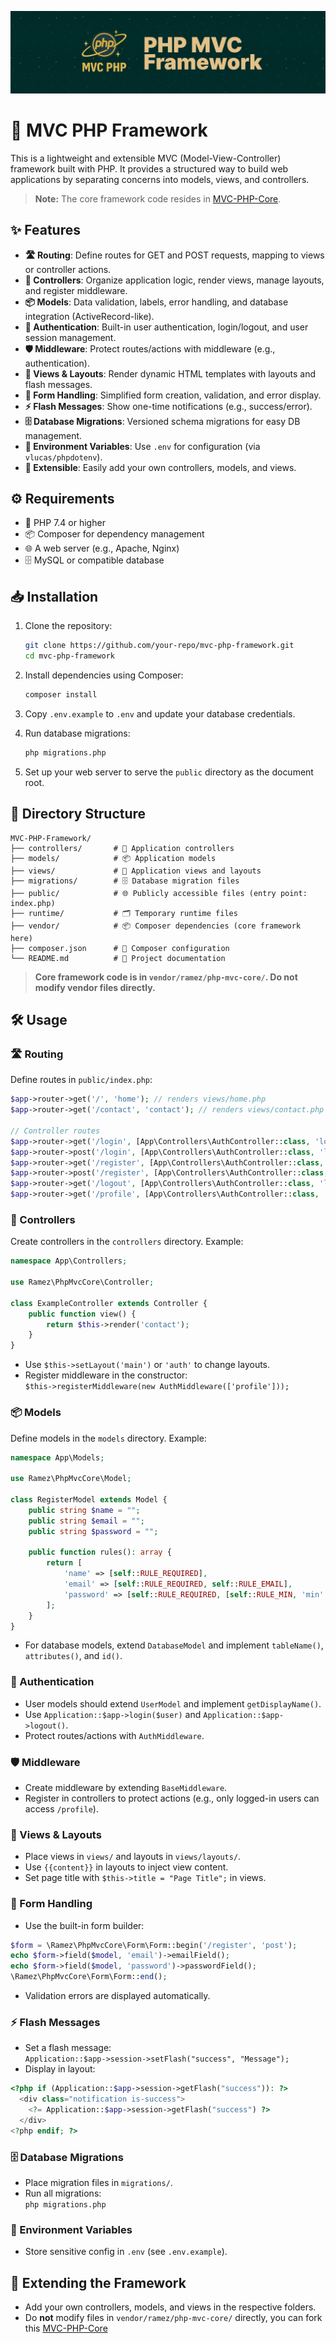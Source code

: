 ![](assets/banner.png)
# 🚀 MVC PHP Framework

This is a lightweight and extensible MVC (Model-View-Controller) framework built with PHP. It provides a structured way to build web applications by separating concerns into models, views, and controllers.

> **Note:** The core framework code resides in [MVC-PHP-Core](https://github.com/r6mez/MVC-PHP-Core). 

## ✨ Features

- **🛣️ Routing**: Define routes for GET and POST requests, mapping to views or controller actions.
- **🧠 Controllers**: Organize application logic, render views, manage layouts, and register middleware.
- **📦 Models**: Data validation, labels, error handling, and database integration (ActiveRecord-like).
- **🔐 Authentication**: Built-in user authentication, login/logout, and user session management.
- **🛡️ Middleware**: Protect routes/actions with middleware (e.g., authentication).
- **🎨 Views & Layouts**: Render dynamic HTML templates with layouts and flash messages.
- **📝 Form Handling**: Simplified form creation, validation, and error display.
- **⚡ Flash Messages**: Show one-time notifications (e.g., success/error).
- **🗄️ Database Migrations**: Versioned schema migrations for easy DB management.
- **🔑 Environment Variables**: Use `.env` for configuration (via `vlucas/phpdotenv`).
- **🧩 Extensible**: Easily add your own controllers, models, and views.

## ⚙️ Requirements

- 🐘 PHP 7.4 or higher
- 📦 Composer for dependency management
- 🌐 A web server (e.g., Apache, Nginx)
- 🗄️ MySQL or compatible database

## 📥 Installation

1. Clone the repository:
   ```bash
   git clone https://github.com/your-repo/mvc-php-framework.git
   cd mvc-php-framework
   ```

2. Install dependencies using Composer:
   ```bash
   composer install
   ```

3. Copy `.env.example` to `.env` and update your database credentials.

4. Run database migrations:
   ```bash
   php migrations.php
   ```

5. Set up your web server to serve the `public` directory as the document root.

## 📂 Directory Structure

```
MVC-PHP-Framework/
├── controllers/       # 🧠 Application controllers
├── models/            # 📦 Application models
├── views/             # 🎨 Application views and layouts
├── migrations/        # 🗄️ Database migration files
├── public/            # 🌐 Publicly accessible files (entry point: index.php)
├── runtime/           # 🗂️ Temporary runtime files
├── vendor/            # 📦 Composer dependencies (core framework here)
├── composer.json      # 📜 Composer configuration
└── README.md          # 📖 Project documentation
```

> **Core framework code is in `vendor/ramez/php-mvc-core/`. Do not modify vendor files directly.**

## 🛠️ Usage

### 🛣️ Routing

Define routes in `public/index.php`:
```php
$app->router->get('/', 'home'); // renders views/home.php
$app->router->get('/contact', 'contact'); // renders views/contact.php

// Controller routes
$app->router->get('/login', [App\Controllers\AuthController::class, 'login']);
$app->router->post('/login', [App\Controllers\AuthController::class, 'login']);
$app->router->get('/register', [App\Controllers\AuthController::class, 'register']);
$app->router->post('/register', [App\Controllers\AuthController::class, 'register']);
$app->router->get('/logout', [App\Controllers\AuthController::class, 'logout']);
$app->router->get('/profile', [App\Controllers\AuthController::class, 'profile']);
```

### 🧠 Controllers

Create controllers in the `controllers` directory. Example:
```php
namespace App\Controllers;

use Ramez\PhpMvcCore\Controller;

class ExampleController extends Controller {
    public function view() {
        return $this->render('contact');
    }
}
```
- Use `$this->setLayout('main')` or `'auth'` to change layouts.
- Register middleware in the constructor:  
  `$this->registerMiddleware(new AuthMiddleware(['profile']));`

### 📦 Models

Define models in the `models` directory. Example:
```php
namespace App\Models;

use Ramez\PhpMvcCore\Model;

class RegisterModel extends Model {
    public string $name = "";
    public string $email = "";
    public string $password = "";

    public function rules(): array {
        return [
            'name' => [self::RULE_REQUIRED],
            'email' => [self::RULE_REQUIRED, self::RULE_EMAIL],
            'password' => [self::RULE_REQUIRED, [self::RULE_MIN, 'min' => 8]],
        ];
    }
}
```
- For database models, extend `DatabaseModel` and implement `tableName()`, `attributes()`, and `id()`.

### 🔐 Authentication

- User models should extend `UserModel` and implement `getDisplayName()`.
- Use `Application::$app->login($user)` and `Application::$app->logout()`.
- Protect routes/actions with `AuthMiddleware`.

### 🛡️ Middleware

- Create middleware by extending `BaseMiddleware`.
- Register in controllers to protect actions (e.g., only logged-in users can access `/profile`).

### 🎨 Views & Layouts

- Place views in `views/` and layouts in `views/layouts/`.
- Use `{{content}}` in layouts to inject view content.
- Set page title with `$this->title = "Page Title";` in views.

### 📝 Form Handling

- Use the built-in form builder:
```php
$form = \Ramez\PhpMvcCore\Form\Form::begin('/register', 'post');
echo $form->field($model, 'email')->emailField();
echo $form->field($model, 'password')->passwordField();
\Ramez\PhpMvcCore\Form\Form::end();
```
- Validation errors are displayed automatically.

### ⚡ Flash Messages

- Set a flash message:  
  `Application::$app->session->setFlash("success", "Message");`
- Display in layout:
```php
<?php if (Application::$app->session->getFlash("success")): ?>
  <div class="notification is-success">
    <?= Application::$app->session->getFlash("success") ?>
  </div>
<?php endif; ?>
```

### 🗄️ Database Migrations

- Place migration files in `migrations/`.
- Run all migrations:  
  `php migrations.php`

### 🔑 Environment Variables

- Store sensitive config in `.env` (see `.env.example`).

## 🧩 Extending the Framework

- Add your own controllers, models, and views in the respective folders.
- Do **not** modify files in `vendor/ramez/php-mvc-core/` directly, you can fork this [MVC-PHP-Core](https://github.com/r6mez/MVC-PHP-Core)
